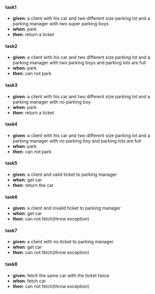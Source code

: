 #### task1
- **given**: a client with his car and two different size parking lot and a parking manager with two super parking boys
- **when**: park
- **then**: return a ticket

#### task2
- **given**: a client with his car and two different size parking lot and a parking manager with two parking boys and parking lots are full
- **when**: park
- **then**: can not park

#### task3
- **given**: a client with his car and two different size parking lot and a parking manager with no parking boy
- **when**: park
- **then**: return a ticket

#### task4
- **given**: a client with his car and two different size parking lot and a parking manager with no parking boy and parking lots are full
- **when**: park
- **then**: can not park

#### task5
- **given**: a client and valid ticket to parking manager
- **when**: get car 
- **then**: return the car

#### task6
- **given**: a client and invalid ticket to parking manager
- **when**: get car 
- **then**: can not fetch(throw exception)

#### task7
- **given**: a client with no ticket to parking manager
- **when**: get car 
- **then**: can not fetch(throw exception)

#### task8
- **given**: fetch the same car with the ticket twice
- **when**: fetch car 
- **then**: can not fetch(throw exception)

